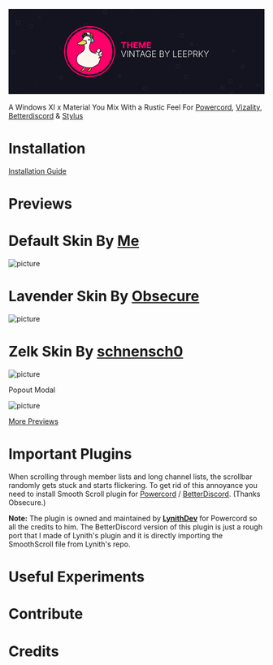 ![picture](./assets/vizality-theme-banner.png)

 A Windows XI x Material You Mix With a Rustic Feel For [Powercord](https://powercord.dev), [Vizality](https://vizality.com/), [Betterdiscord](https://betterdiscord.app/) & [Stylus](https://chrome.google.com/webstore/detail/stylus/clngdbkpkpeebahjckkjfobafhncgmne?hl=en-GB)

# Installation
[Installation Guide](https://github.com/leeprky/vintage/blob/main/installation.md)

# Previews

# Default Skin By [Me]()
![picture](https://cdn.discordapp.com/attachments/825853492962787329/972316385835360266/unknown.png)

# Lavender Skin By [Obsecure](https://github.com/Lavender-Discord/Lavender)

![picture](https://cdn.discordapp.com/attachments/825853492962787329/972316386149953616/unknown.png)

# Zelk Skin By [schnensch0](https://github.com/schnensch0/zelk)

![picture](https://cdn.discordapp.com/attachments/825853492962787329/972316386451914762/unknown.png)

Popout Modal

![picture](https://cdn.discordapp.com/attachments/825845655170973728/972320003049283654/unknown.png)

[More Previews](https://github.com/leeprky/vintage/blob/main/previews.md)

# Important Plugins
When scrolling through member lists and long channel lists, the scrollbar randomly gets stuck and starts flickering. To get rid of this annoyance you need to install Smooth Scroll plugin for [Powercord](https://github.com/LynithDev/SmoothScrollPowerCord) / [BetterDiscord](https://github.com/Lavender-Discord/Lavender/releases/latest/download/smoothscrollBD.plugin.js).
(Thanks Obsecure.)

**Note:** The plugin is owned and maintained by **[LynithDev](https://github.com/LynithDev)** for Powercord so all the credits to him. The BetterDiscord version of this plugin is just a rough port that I made of Lynith's plugin and it is directly importing the SmoothScroll file from Lynith's repo.

# Useful Experiments

# Contribute

# Credits
